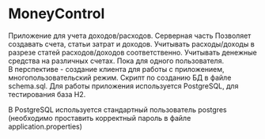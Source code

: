 # MoneyControl
Приложение для учета доходов/расходов. Серверная часть
Позволяет создавать счета, статьи затрат и доходов. Учитывать расходы/доходы в разрезе статей расходов/доходов соответственно. Учитывать денежные средства на различных счетах. Пока для одного пользователя.  
В перспективе - создание клиента для работы с приложением, многопользовательский режим. 
Скрипт по созданию БД в файле schema.sql. 
Для работы приложения используется PostgreSQL, для тестирования база H2.

В PostgreSQL используется стандартный пользователь postgres (необходимо проставить корректный пароль в файле application.properties)

